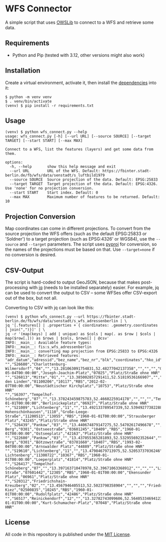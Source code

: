 # WFS Connector

A simple script that uses [OWSLib](https://owslib.readthedocs.io/en/latest/) to connect to a WFS and retrieve some data.

## Requirements

- Python and Pip (tested with 3.12, other versions might also work)

## Installation

Create a virtual environment, activate it, then install the [dependencies](requirements.txt) into it:

```
$ python -m venv venv
$ . venv/bin/activate
(venv) $ pip install -r requirements.txt
```

## Usage

```
(venv) $ python wfs_connect.py --help 
usage: wfs_connect.py [-h] [--url URL] [--source SOURCE] [--target TARGET] [--start START] [--max MAX]

Connect to a WFS, list the features (layers) and get some data from them.

options:
  -h, --help       show this help message and exit
  --url URL        URL of the WFS. Default: https://fbinter.stadt-berlin.de/fb/wfs/data/senstadt/s_luftbild1979
  --source SOURCE  Source projection of the data. Default: EPSG:25833
  --target TARGET  Target projection of the data. Default: EPSG:4326. Use 'none' for no projection conversion.
  --start START    Start index. Default: 0
  --max MAX        Maximum number of features to be returned. Default: 10
```

## Projection Conversion

Map coordinates can come in different projections.
To convert from the source projection the WFS offers (such as the default EPSG:25833 or 'Soldner') to a target projection (such as EPSG:4326' or WGS84), use the `--source` and `--target` parameters.
The script uses [pyproj](https://github.com/pyproj4/pyproj) for conversion, so the names of the projections must be based on that.
Use `--target=none` if no conversion is desired.

## CSV-Output

The script is hard-coded to output GeoJSON, because that makes post-processing with [jq](https://jqlang.github.io/jq/) (needs to be installed separately) easier.
For example, jq can be used to convert the output to CSV – some WFSes offer CSV-export out of the box, but not all.

Converting to CSV with jq can look like this:

```
(venv) $ python wfs_connect.py --url https://fbinter.stadt-berlin.de/fb/wfs/data/senstadt/s_wfs_adressenberlin | \
jq '[.features[] | .properties + { coordinates: .geometry.coordinates | join(",")}]' | \
jq -r '(map(keys) | add | unique) as $cols | map(. as $row | $cols | map($row[.])) as $rows | $cols, $rows[] | @csv'
INFO:__main__: Available feature types:
INFO:__main__: fis:s_wfs_adressenberlin
INFO:__main__: converting map projection from EPSG:25833 to EPSG:4326
INFO:__main__: Retrieved features:
"adr_datum","adressid","bez_name","bez_nr","blk","coordinates","hko_id","hnr","hnr_zusatz","ort_name","ort_nr","plr_name","plr_nr","plz","qualitaet","str_datum","str_name","str_nr","typ"
"","S26680","Charlottenburg-Wilmersdorf","04","","13.281063091754831,52.48277042137358","","","","Grunewald","0404","Hagenplatz","04400728","14193","RBS","2011-05-04T00:00:00","Joseph-Joachim-Platz","07025","Platz/Straße ohne HNR"
"","S26813","Mitte","01","","13.385002857291411,52.51819536166907","","","","Mitte","0101","Unter den Linden","01100206","10117","RBS","2012-02-07T00:00:00","Neustädtischer Kirchplatz","10753","Platz/Straße ohne HNR"
"","S6397","Tempelhof-Schöneberg","07","","13.378243459875783,52.4660225914178","","","","Tempelhof","0703","Bosepark","07400824","12103","RBS","1960-01-01T00:00:00","Berlinickeplatz","06927","Platz/Straße ohne HNR"
"","S21009","Lichtenberg","11","","13.492133789547339,52.53949277382288","","","","Alt-Hohenschönhausen","1110","Große-Leege-Straße","11200513","13055","RBS","1960-01-01T00:00:00","Strausberger Platz","43245","Platz/Straße ohne HNR"
"","S26439","Pankow","03","","13.440674879147275,52.54702617496678","","","","Prenzlauer Berg","0301","Ostseestraße","03601245","10409","RBS","1960-01-01T00:00:00","Ostseeplatz","42163","Platz/Straße ohne HNR"
"","S22600","Pankow","03","","13.437055365281893,52.532955692352644","","","","Prenzlauer Berg","0301","Bötzowstraße","03701660","10407","RBS","1993-02-04T00:00:00","Arnswalder Platz","44889","Platz/Straße ohne HNR"
"","S19610","Lichtenberg","11","","13.47984679713975,52.52053737036246","","","","Lichtenberg","1103","Rathaus Lichtenberg","11300722","10367","RBS","1960-01-01T00:00:00","Loeperplatz","41814","Platz/Straße ohne HNR"
"","S26417","Tempelhof-Schöneberg","07","","13.397163710478978,52.39671063368912","","","","Lichtenrade","0706","Kettinger Straße","07601442","12305","RBS","1960-01-01T00:00:00","Ekensunder Platz","06961","Platz/Straße ohne HNR"
"","S20312","Friedrichshain-Kreuzberg","02","","13.4567946405513,52.5023798358904","","","","Friedrichshain","0201","Stralauer Kiez","02500835","10245","RBS","1960-01-01T00:00:00","Rudolfplatz","42486","Platz/Straße ohne HNR"
"","S6517","Reinickendorf","12","","13.32782743099606,52.56405334694123","","","","Reinickendorf","1201","Scharnweberstraße","12200309","13405","RBS","1960-01-01T00:00:00","Kurt-Schumacher-Platz","07048","Platz/Straße ohne HNR"
```

## License

All code in this repository is published under the [MIT License](License).

